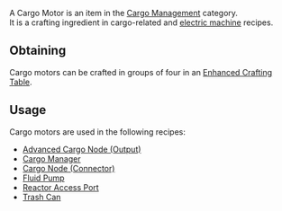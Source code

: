 A Cargo Motor is an item in the [Cargo Management](https://github.com/Slimefun/Slimefun4/wiki/Cargo-Management) category.<br> It is a crafting ingredient in cargo-related and [electric machine](https://github.com/Slimefun/Slimefun4/wiki/Electric-Machines) recipes.

## Obtaining
Cargo motors can be crafted in groups of four in an [Enhanced Crafting Table](https://github.com/Slimefun/Slimefun4/wiki/Enhanced-Crafting-Table).

## Usage
Cargo motors are used in the following recipes:
* [Advanced Cargo Node (Output)](https://github.com/Slimefun/Slimefun4/wiki/Advanced-Output-Node)
* [Cargo Manager](https://github.com/Slimefun/Slimefun4/wiki/Cargo-Manager)
* [Cargo Node (Connector)](https://github.com/Slimefun/Slimefun4/wiki/Connector-Node)
* [Fluid Pump](https://github.com/Slimefun/Slimefun4/wiki/Fluid-Pump)
* [Reactor Access Port](https://github.com/Slimefun/Slimefun4/wiki/Reactors)
* [Trash Can](https://github.com/Slimefun/Slimefun4/wiki/Trash-Can)
